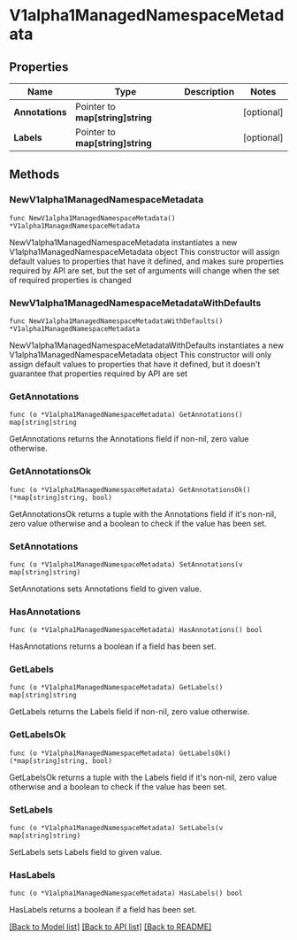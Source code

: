 # V1alpha1ManagedNamespaceMetadata

## Properties

Name | Type | Description | Notes
------------ | ------------- | ------------- | -------------
**Annotations** | Pointer to **map[string]string** |  | [optional] 
**Labels** | Pointer to **map[string]string** |  | [optional] 

## Methods

### NewV1alpha1ManagedNamespaceMetadata

`func NewV1alpha1ManagedNamespaceMetadata() *V1alpha1ManagedNamespaceMetadata`

NewV1alpha1ManagedNamespaceMetadata instantiates a new V1alpha1ManagedNamespaceMetadata object
This constructor will assign default values to properties that have it defined,
and makes sure properties required by API are set, but the set of arguments
will change when the set of required properties is changed

### NewV1alpha1ManagedNamespaceMetadataWithDefaults

`func NewV1alpha1ManagedNamespaceMetadataWithDefaults() *V1alpha1ManagedNamespaceMetadata`

NewV1alpha1ManagedNamespaceMetadataWithDefaults instantiates a new V1alpha1ManagedNamespaceMetadata object
This constructor will only assign default values to properties that have it defined,
but it doesn't guarantee that properties required by API are set

### GetAnnotations

`func (o *V1alpha1ManagedNamespaceMetadata) GetAnnotations() map[string]string`

GetAnnotations returns the Annotations field if non-nil, zero value otherwise.

### GetAnnotationsOk

`func (o *V1alpha1ManagedNamespaceMetadata) GetAnnotationsOk() (*map[string]string, bool)`

GetAnnotationsOk returns a tuple with the Annotations field if it's non-nil, zero value otherwise
and a boolean to check if the value has been set.

### SetAnnotations

`func (o *V1alpha1ManagedNamespaceMetadata) SetAnnotations(v map[string]string)`

SetAnnotations sets Annotations field to given value.

### HasAnnotations

`func (o *V1alpha1ManagedNamespaceMetadata) HasAnnotations() bool`

HasAnnotations returns a boolean if a field has been set.

### GetLabels

`func (o *V1alpha1ManagedNamespaceMetadata) GetLabels() map[string]string`

GetLabels returns the Labels field if non-nil, zero value otherwise.

### GetLabelsOk

`func (o *V1alpha1ManagedNamespaceMetadata) GetLabelsOk() (*map[string]string, bool)`

GetLabelsOk returns a tuple with the Labels field if it's non-nil, zero value otherwise
and a boolean to check if the value has been set.

### SetLabels

`func (o *V1alpha1ManagedNamespaceMetadata) SetLabels(v map[string]string)`

SetLabels sets Labels field to given value.

### HasLabels

`func (o *V1alpha1ManagedNamespaceMetadata) HasLabels() bool`

HasLabels returns a boolean if a field has been set.


[[Back to Model list]](../README.md#documentation-for-models) [[Back to API list]](../README.md#documentation-for-api-endpoints) [[Back to README]](../README.md)


